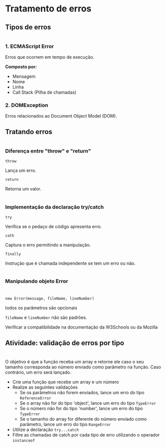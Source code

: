 # Tratamento de erros

## **Tipos de erros**
#
### **1. ECMAScript Error**

Erros que ocorrem em tempo de execução.

**Composto por:**
- Mensagem
- Nome
- Linha
- Call Stack (Pilha de chamadas)

### **2. DOMException**

Erros relacionados ao Document Object Model (DOM).


## **Tratando erros**
#

### **Diferença entre "throw" e "return"**

`throw`

Lança um erro.

`return`

Retorna um valor.

#
### **Implementação da declaração try/catch**

`try`

Verifica se o pedaço de código apresenta erro.

`cath`

Captura o erro permitindo a manipulação.

`finally`

Instrução que é chamada independente se tem um erro ou não.

#
### **Manipulando objeto Error**
#

`new Error(message, fileName, lineNumber)`

todos os parâmetros são opcionais

`fileName` e `lineNumber` não são padrões. 

Verificar a compatibilidade na documentação da W3Schools ou da Mozilla

## Atividade: validação de erros por tipo
#

O objetivo é que a função receba um array e retorne ele caso o seu tamanho corresponda ao número enviado como parâmetro na função. Caso contrário, um erro será lançado.

- Crie uma função que recebe um array e um número
- Realize as seguintes validações
    - Se os parâmetros não forem enviados, lance um erro do tipo `ReferenceError`
    - Se o array não for do tipo 'object', lance um erro do tipo `TypeError`
    - Se o número não for do tipo 'number', lance um erro do tipo `TypeError`
    - Se o tamanho do array for diferente do número enviado como parâmetro, lance um erro do tipo `RangeError`
- Utilize a declaração `try...catch`
- Filtre as chamadas de catch por cada tipo de erro utilizando o operador `instanceof`

